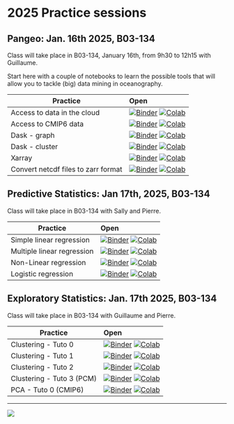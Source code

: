 # 2025 Practice sessions

## Pangeo: Jan. 16th 2025, B03-134

Class will take place in B03-134, January 16th, from 9h30 to 12h15 with Guillaume.

Start here with a couple of notebooks to learn the possible tools that will allow you to tackle (big) data mining in oceanography.

| Practice | Open                                                                                                                                                                                                                                                                                                                                                                                                                                                                                                                                                                                                             |
|------------|:-----------------------------------------------------------------------------------------------------------------------------------------------------------------------------------------------------------------------------------------------------------------------------------------------------------------------------------------------------------------------------------------------------------------------------------------------------------------------------------------------------------------------------------------------------------------------------------------------------------------|
| Access to data in the cloud | [![Binder](https://img.shields.io/static/v1.svg?logo=Jupyter&label=launch&message=MyBinder&color=blue)](https://staging.mybinder.org/v2/gh/obidam/ds2-2025/main?urlpath=git-pull%3Frepo%3Dhttps%253A%252F%252Fgithub.com%252Fobidam%252Fds2-2025%26urlpath%3Dlab%252Ftree%252Fds2-2025%252Fpractice%252Fenvironment%252F01-Access_to_data_in_the_cloud.ipynb) [![Colab](https://img.shields.io/static/v1?label=Google&message=Open+with+Colab&color=blue&style=plastic&logo=google-colab)](https://colab.research.google.com/github/obidam/ds2-2025/blob/main/practice/environment/01-Access_to_data_in_the_cloud.ipynb) |
| Access to CMIP6 data | [![Binder](https://img.shields.io/static/v1.svg?logo=Jupyter&label=launch&message=MyBinder&color=blue)](https://staging.mybinder.org/v2/gh/obidam/ds2-2025/main?urlpath=git-pull%3Frepo%3Dhttps%253A%252F%252Fgithub.com%252Fobidam%252Fds2-2025%26urlpath%3Dlab%252Ftree%252Fds2-2025%252Fpractice%252Fenvironment%252F02-Access-CMIP6.ipynb) [![Colab](https://img.shields.io/static/v1?label=Google&message=Open+with+Colab&color=blue&style=plastic&logo=google-colab)](https://colab.research.google.com/github/obidam/ds2-2025/blob/main/practice/environment/02-Access-CMIP6.ipynb)                               |
| Dask - graph | [![Binder](https://img.shields.io/static/v1.svg?logo=Jupyter&label=launch&message=MyBinder&color=blue)](https://staging.mybinder.org/v2/gh/obidam/ds2-2025/main?urlpath=git-pull%3Frepo%3Dhttps%253A%252F%252Fgithub.com%252Fobidam%252Fds2-2025%26urlpath%3Dlab%252Ftree%252Fds2-2025%252Fpractice%252Fenvironment%252F03-Dask_Graph.ipynb) [![Colab](https://img.shields.io/static/v1?label=Google&message=Open+with+Colab&color=blue&style=plastic&logo=google-colab)](https://colab.research.google.com/github/obidam/ds2-2025/blob/main/practice/environment/03-Dask_Graph.ipynb)                                   |
| Dask - cluster | [![Binder](https://img.shields.io/static/v1.svg?logo=Jupyter&label=launch&message=MyBinder&color=blue)](https://staging.mybinder.org/v2/gh/obidam/ds2-2025/main?urlpath=git-pull%3Frepo%3Dhttps%253A%252F%252Fgithub.com%252Fobidam%252Fds2-2025%26urlpath%3Dlab%252Ftree%252Fds2-2025%252Fpractice%252Fenvironment%252F04-Launch_Dask_Cluster.ipynb) [![Colab](https://img.shields.io/static/v1?label=Google&message=Open+with+Colab&color=blue&style=plastic&logo=google-colab)](https://colab.research.google.com/github/obidam/ds2-2025/blob/main/practice/environment/04-Launch_Dask_Cluster.ipynb)                 |
| Xarray | [![Binder](https://img.shields.io/static/v1.svg?logo=Jupyter&label=launch&message=MyBinder&color=blue)](https://staging.mybinder.org/v2/gh/obidam/ds2-2025/main?urlpath=git-pull%3Frepo%3Dhttps%253A%252F%252Fgithub.com%252Fobidam%252Fds2-2025%26urlpath%3Dlab%252Ftree%252Fds2-2025%252Fpractice%252Fenvironment%252F05-Xarray_Getting_started.ipynb) [![Colab](https://img.shields.io/static/v1?label=Google&message=Open+with+Colab&color=blue&style=plastic&logo=google-colab)](https://colab.research.google.com/github/obidam/ds2-2025/blob/main/practice/environment/05-Xarray_Getting_started.ipynb)           |
| Convert netcdf files to zarr format | [![Binder](https://img.shields.io/static/v1.svg?logo=Jupyter&label=launch&message=MyBinder&color=blue)](https://staging.mybinder.org/v2/gh/obidam/ds2-2025/main?urlpath=git-pull%3Frepo%3Dhttps%253A%252F%252Fgithub.com%252Fobidam%252Fds2-2025%26urlpath%3Dlab%252Ftree%252Fds2-2025%252Fpractice%252Fenvironment%252F06-Convert_netcdf_to_zarr.ipynb) [![Colab](https://img.shields.io/static/v1?label=Google&message=Open+with+Colab&color=blue&style=plastic&logo=google-colab)](https://colab.research.google.com/github/obidam/ds2-2025/blob/main/practice/environment/06-Convert_netcdf_to_zarr.ipynb)           |

## Predictive Statistics: Jan 17th, 2025, B03-134

Class will take place in B03-134 with Sally and Pierre.

| Practice | Open |
|------------|:--------------|
| Simple linear regression | [![Binder](https://img.shields.io/static/v1.svg?logo=Jupyter&label=launch&message=MyBinder&color=blue)](https://staging.mybinder.org/v2/gh/obidam/ds2-2025/main?urlpath=git-pull%3Frepo%3Dhttps%253A%252F%252Fgithub.com%252Fobidam%252Fds2-2025%26urlpath%3Dlab%252Ftree%252Fds2-2025%252Fpractice%252Fpredictive_statistics%252F1_Simple_linear_regression.ipynb) [![Colab](https://img.shields.io/static/v1?label=Google&message=Open+with+Colab&color=blue&style=plastic&logo=google-colab)](https://colab.research.google.com/github/obidam/ds2-2025/blob/main/practice/predictive_statistics/1_Simple_linear_regression.ipynb) |
| Multiple linear regression | [![Binder](https://img.shields.io/static/v1.svg?logo=Jupyter&label=launch&message=MyBinder&color=blue)](https://staging.mybinder.org/v2/gh/obidam/ds2-2025/main?urlpath=git-pull%3Frepo%3Dhttps%253A%252F%252Fgithub.com%252Fobidam%252Fds2-2025%26urlpath%3Dlab%252Ftree%252Fds2-2025%252Fpractice%252Fpredictive_statistics%252F2_Multiple_linear_regression.ipynb) [![Colab](https://img.shields.io/static/v1?label=Google&message=Open+with+Colab&color=blue&style=plastic&logo=google-colab)](https://colab.research.google.com/github/obidam/ds2-2025/blob/main/practice/predictive_statistics/2_Multiple_linear_regression.ipynb) |
| Non-Linear regression | [![Binder](https://img.shields.io/static/v1.svg?logo=Jupyter&label=launch&message=MyBinder&color=blue)](https://staging.mybinder.org/v2/gh/obidam/ds2-2025/main?urlpath=git-pull%3Frepo%3Dhttps%253A%252F%252Fgithub.com%252Fobidam%252Fds2-2025%26urlpath%3Dlab%252Ftree%252Fds2-2025%252Fpractice%252Fpredictive_statistics%252F3_Nonlinear_regression_with_Support_Vector_Machines.ipynb) [![Colab](https://img.shields.io/static/v1?label=Google&message=Open+with+Colab&color=blue&style=plastic&logo=google-colab)](https://colab.research.google.com/github/obidam/ds2-2025/blob/main/practice/predictive_statistics/3_Nonlinear_regression_with_Support_Vector_Machines.ipynb) |
| Logistic regression | [![Binder](https://mybinder.org/badge_logo.svg)](https://staging.mybinder.org/v2/gh/obidam/ds2-2025/HEAD?labpath=blob%2Fmain%2Fpractice%2Fpredictive_statistics%2F4_Logistic_regression.ipynb) [![Colab](https://img.shields.io/static/v1?label=Google&message=Open+with+Colab&color=blue&style=plastic&logo=google-colab)](https://colab.research.google.com/github/obidam/ds2-2025/blob/main/practice/predictive_statistics/4_Logistic_regression.ipynb) |

## Exploratory Statistics: Jan. 17th 2025, B03-134

Class will take place in B03-134 with Guillaume and Pierre.

| Practice | Open |
|------------|:--------------|
| Clustering - Tuto 0 | [![Binder](https://img.shields.io/static/v1.svg?logo=Jupyter&label=launch&message=MyBinder&color=blue)](https://staging.mybinder.org/v2/gh/obidam/ds2-2025/main?urlpath=git-pull%3Frepo%3Dhttps%253A%252F%252Fgithub.com%252Fobidam%252Fds2-2025%26urlpath%3Dlab%252Ftree%252Fds2-2025%252Fpractice%252Fexploratory_statistics%252FClustering-Tuto-0.ipynb) [![Colab](https://img.shields.io/static/v1?label=Google&message=Open+with+Colab&color=blue&style=plastic&logo=google-colab)](https://colab.research.google.com/github/obidam/ds2-2025/blob/main/practice/exploratory_statistics/Clustering-Tuto-0.ipynb) |
| Clustering - Tuto 1 | [![Binder](https://img.shields.io/static/v1.svg?logo=Jupyter&label=launch&message=MyBinder&color=blue)](https://staging.mybinder.org/v2/gh/obidam/ds2-2025/main?urlpath=git-pull%3Frepo%3Dhttps%253A%252F%252Fgithub.com%252Fobidam%252Fds2-2025%26urlpath%3Dlab%252Ftree%252Fds2-2025%252Fpractice%252Fexploratory_statistics%252FClustering-Tuto-1.ipynb) [![Colab](https://img.shields.io/static/v1?label=Google&message=Open+with+Colab&color=blue&style=plastic&logo=google-colab)](https://colab.research.google.com/github/obidam/ds2-2025/blob/main/practice/exploratory_statistics/Clustering-Tuto-1.ipynb) |
| Clustering - Tuto 2 | [![Binder](https://img.shields.io/static/v1.svg?logo=Jupyter&label=launch&message=MyBinder&color=blue)](https://staging.mybinder.org/v2/gh/obidam/ds2-2025/main?urlpath=git-pull%3Frepo%3Dhttps%253A%252F%252Fgithub.com%252Fobidam%252Fds2-2025%26urlpath%3Dlab%252Ftree%252Fds2-2025%252Fpractice%252Fexploratory_statistics%252FClustering-Tuto-2.ipynb) [![Colab](https://img.shields.io/static/v1?label=Google&message=Open+with+Colab&color=blue&style=plastic&logo=google-colab)](https://colab.research.google.com/github/obidam/ds2-2025/blob/main/practice/exploratory_statistics/Clustering-Tuto-2.ipynb) |
| Clustering - Tuto 3 (PCM) | [![Binder](https://img.shields.io/static/v1.svg?logo=Jupyter&label=launch&message=MyBinder&color=blue)](https://staging.mybinder.org/v2/gh/obidam/ds2-2025/main?urlpath=git-pull%3Frepo%3Dhttps%253A%252F%252Fgithub.com%252Fobidam%252Fds2-2025%26urlpath%3Dlab%252Ftree%252Fds2-2025%252Fpractice%252Fexploratory_statistics%252FClustering-Tuto-3-PCM.ipynb) [![Colab](https://img.shields.io/static/v1?label=Google&message=Open+with+Colab&color=blue&style=plastic&logo=google-colab)](https://colab.research.google.com/github/obidam/ds2-2025/blob/main/practice/exploratory_statistics/Clustering-Tuto-3-PCM.ipynb) |
| PCA - Tuto 0 (CMIP6) | [![Binder](https://img.shields.io/static/v1.svg?logo=Jupyter&label=launch&message=MyBinder&color=blue)](https://staging.mybinder.org/v2/gh/obidam/ds2-2025/main?urlpath=git-pull%3Frepo%3Dhttps%253A%252F%252Fgithub.com%252Fobidam%252Fds2-2025%26urlpath%3Dlab%252Ftree%252Fds2-2025%252Fpractice%252Fexploratory_statistics%252FPCA-Tuto-0.ipynb) [![Colab](https://img.shields.io/static/v1?label=Google&message=Open+with+Colab&color=blue&style=plastic&logo=google-colab)](https://colab.research.google.com/github/obidam/ds2-2025/blob/main/practice/exploratory_statistics/PCA-Tuto-0.ipynb) |

***
<img src="https://github.com/obidam/ds2-2025/raw/main/logo_isblue.jpg">
